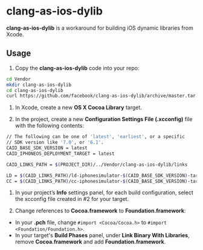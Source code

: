# clang-as-ios-dylib

__clang-as-ios-dylib__ is a workaround for building iOS dynamic libraries from Xcode.  

## Usage

1. Copy the __clang-as-ios-dylib__ code into your repo:
 
  ```sh
cd Vendor
mkdir clang-as-ios-dylib
cd clang-as-ios-dylib
curl https://github.com/facebook/clang-as-ios-dylib/archive/master.tar.gz | tar zxvf - --strip-components=1
  ```


1. In Xcode, create a new __OS X Cocoa Library__ target.

1. In the project, create a new __Configuration Settings File (.xcconfig)__ file with the following contents:
  ```sh
  // The following can be one of 'latest', 'earliest', or a specific
  // SDK version like '7.0', or '6.1'.
  CAID_BASE_SDK_VERSION = latest
  CAID_IPHONEOS_DEPLOYMENT_TARGET = latest
  
  CAID_LINKS_PATH = $(PROJECT_DIR)/../Vendor/clang-as-ios-dylib/links
  
  LD = $(CAID_LINKS_PATH)/ld-iphonesimulator-$(CAID_BASE_SDK_VERSION)-targeting-$(CAID_IPHONEOS_DEPLOYMENT_TARGET)
  CC = $(CAID_LINKS_PATH)/cc-iphonesimulator-$(CAID_BASE_SDK_VERSION)-targeting-$(CAID_IPHONEOS_DEPLOYMENT_TARGET)
  ```

1. In your project’s __Info__ settings panel, for each build configuration, select the xcconfig file created in #2 for your target.

1. Change references to __Cocoa.framework__ to __Foundation.framework__:

  * In your __.pch__ file, change `#import <Cocoa/Cocoa.h>` to `#import <Foundation/Foundation.h>`.
  * In your target's __Build Phases__ panel, under __Link Binary With Libraries__, remove __Cocoa.framework__ and add __Foundation.framework__.

